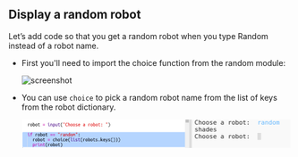 ## Display a random robot

Let’s add code so that you get a random robot when you type Random instead of a robot name.

+ First you'll need to import the choice function from the random module:

  ![screenshot](images/robotrumps-random.png)
  
+ You can use `choice` to pick a random robot name from the list of keys from the robot dictionary. 

  ![screenshot](images/robotrumps-choice.png)